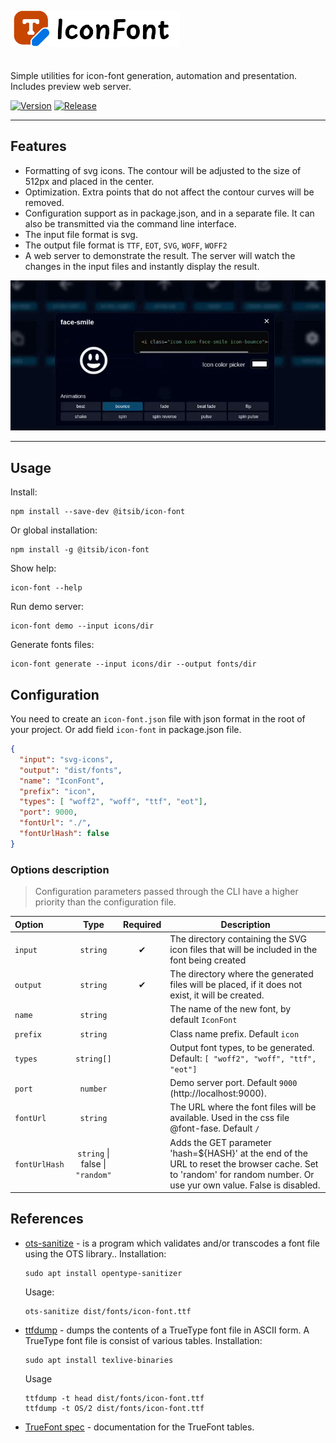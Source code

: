 <a href="https://github.com/itsib/icon-font">
    <picture>
      <source media="(prefers-color-scheme: dark)" srcset="https://raw.githubusercontent.com/itsib/icon-font/refs/heads/master/assets/brand.svg">
      <img alt="IconFont logo" height="60" style="margin: 20px 0;" src="https://raw.githubusercontent.com/itsib/icon-font/refs/heads/master/assets/brand-black.svg" />
    </picture>
</a>

Simple utilities for icon-font generation, automation and presentation. Includes preview web server.

[![Version](https://img.shields.io/badge/version-0.3.1-blue.svg?cacheSeconds=2592000&label=Version)](https://www.npmjs.com/package/@itsib/icon-font)
[![Release](https://github.com/itsib/icon-font/actions/workflows/main.yaml/badge.svg)](https://github.com/itsib/icon-font/actions/workflows/main.yaml)

---

## Features

- Formatting of svg icons. The contour will be adjusted to the size of 512px and placed in the center.
- Optimization. Extra points that do not affect the contour curves will be removed.
- Configuration support as in package.json, and in a separate file. It can also be transmitted via the command line interface.
- The input file format is svg.
- The output file format is `TTF`, `EOT`, `SVG`, `WOFF`, `WOFF2`
- A web server to demonstrate the result. The server will watch the changes in the input files and instantly display the result.

![Demo Interface](https://raw.githubusercontent.com/itsib/icon-font/refs/heads/master/assets/demo.gif)


---

## Usage

Install:

```shell
npm install --save-dev @itsib/icon-font
```

Or global installation:

```shell
npm install -g @itsib/icon-font
```

Show help:

```shell
icon-font --help
```

Run demo server:

```shell
icon-font demo --input icons/dir
```

Generate fonts files:

```shell
icon-font generate --input icons/dir --output fonts/dir
```

## Configuration

You need to create an `icon-font.json` file with json format in the root of your project. Or add field `icon-font` in package.json file.

```json
{
  "input": "svg-icons",
  "output": "dist/fonts",
  "name": "IconFont",
  "prefix": "icon",
  "types": [ "woff2", "woff", "ttf", "eot"],
  "port": 9000,
  "fontUrl": "./",
  "fontUrlHash": false
}
```

### Options description

> Configuration parameters passed through the CLI have a higher priority than the configuration file.

| Option        |               Type               | Required | Description                                                                                                                                                         |
|:--------------|:--------------------------------:|:--------:|---------------------------------------------------------------------------------------------------------------------------------------------------------------------|
| `input`       |             `string`             |    ✔     | The directory containing the SVG icon files that will be included in the font being created                                                                         |
| `output`      |             `string`             |    ✔     | The directory where the generated files will be placed, if it does not exist, it will be created.                                                                   |
| `name`        |             `string`             |          | The name of the new font, by default `IconFont`                                                                                                                     |
| `prefix`      |             `string`             |          | Class name prefix. Default `icon`                                                                                                                                   |
| `types`       |            `string[]`            |          | Output font types, to be generated. Default: `[ "woff2", "woff", "ttf", "eot"]`                                                                                     |
| `port`        |             `number`             |          | Demo server port. Default `9000` (http://localhost:9000).                                                                                                           |
| `fontUrl`     |             `string`             |          | The URL where the font files will be available. Used in the css file @font-fase. Default `/`                                                                        |
| `fontUrlHash` | `string` \|  false \| `"random"` |          | Adds the GET parameter 'hash=${HASH}' at the end of the URL to reset the browser cache. Set to 'random' for random number. Or use yur own value. False is disabled. | 

## References

- [ots-sanitize](https://manpages.ubuntu.com/manpages/jammy/man1/ots-sanitize.1.html) - is  a  program  which  validates and/or transcodes a font file using the OTS library.. Installation:
  ```shell  
  sudo apt install opentype-sanitizer
  ```
  Usage:
  ```shell
  ots-sanitize dist/fonts/icon-font.ttf
  ```
 
- [ttfdump](https://manpages.ubuntu.com/manpages/focal/en/man1/ttfdump.1.html) - dumps the contents of a TrueType font file in ASCII form.  A TrueType font file is consist of various tables. Installation:
  ```shell
  sudo apt install texlive-binaries
  ```
  Usage
  ```shell
  ttfdump -t head dist/fonts/icon-font.ttf
  ttfdump -t OS/2 dist/fonts/icon-font.ttf
  ```
  
- [TrueFont spec](https://learn.microsoft.com/en-us/typography/opentype/spec/) - documentation for the TrueFont tables.